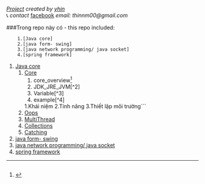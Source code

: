 _[Project](https://github.com/nguyenmanhthinbsl/JavaLearning)_ _created by_ _[yhin](https://github.com/nguyenmanhthinbsl)_ </br>
:telephone_receiver: _contact_ [facebook](https://facebook.com/nguyenmanhthinn) _email: thinnm00@gmail.com_ </br>

###Trong repo này có - this repo included: </br>
```
    1.[Java core] 
    2.[java form- swing]
    3.[java network programming/ java socket]
    4.[spring framework]
```
1. [Java core](./../../tree/main/out/production/dev/Tutorial) </br>
   1. [Core](./../../tree/main/out/production/dev/Tutorial/Core)</br>
      1. core_overview[^1]
      2. JDK_JRE_JVM[^2]
      3. Variable[^3]
      4. example[^4]
      [^1]:```
      1.Khái niệm
      2.Tính năng
      3.Thiết lập môi trường```
   2. [Oops](./../../tree/main/out/production/dev/Tutorial/Oops)</br>
   3. [MultiThread](./../../tree/main/out/production/dev/Tutorial/Thread)</br>
   4. [Collections](./../../tree/main/out/production/dev/Tutorial/Collections)</br>
   5. [Catching](./../../tree/main/out/production/dev/Tutorial/Catching)</br>
2. [java form- swing](./../../tree/main/out/production/dev/Swing)</br>
3. [java network programming/ java socket](.)</br>
4. [spring framework](./../../tree/main/out/production/dev/Spring-framework.module)</br>
